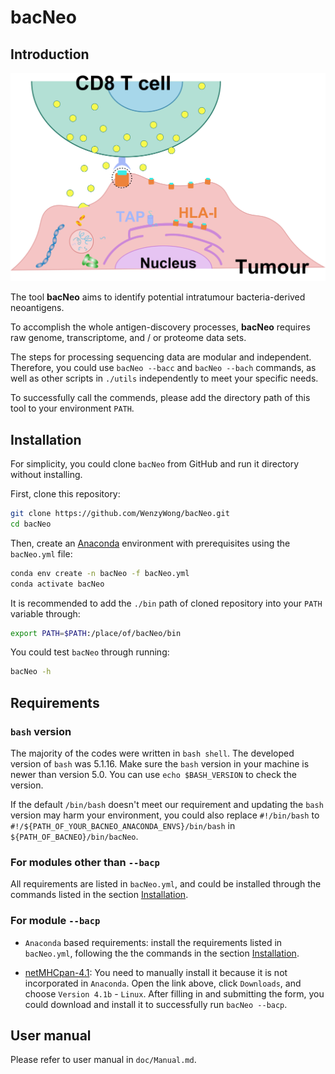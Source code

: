 # bacNeo

## Introduction

![BioDraft](doc/BioDraft.png)

The tool **bacNeo** aims to identify potential intratumour bacteria-derived neoantigens. 

To accomplish the whole antigen-discovery processes, **bacNeo** requires raw genome, transcriptome, and / or proteome data sets.

The steps for processing sequencing data are modular and independent. Therefore, you could use `bacNeo --bacc` and `bacNeo --bach` commands, as well as other scripts in `./utils` independently to meet your specific needs.

To successfully call the commends, please add the directory path of this tool to your environment `PATH`.

## Installation

For simplicity, you could clone `bacNeo` from GitHub and run it directory without installing.

First, clone this repository:

```bash
git clone https://github.com/WenzyWong/bacNeo.git
cd bacNeo
```

Then, create an [Anaconda](https://docs.anaconda.com/anaconda/install/) environment with prerequisites using the `bacNeo.yml` file:

```bash
conda env create -n bacNeo -f bacNeo.yml
conda activate bacNeo
```

It is recommended to add the `./bin` path of cloned repository into your `PATH` variable through:

```bash
export PATH=$PATH:/place/of/bacNeo/bin
```

You could test `bacNeo` through running:

```bash
bacNeo -h
```

## Requirements

### `bash` version

The majority of the codes were written in `bash shell`. The developed version of `bash` was 5.1.16. Make sure the `bash` version in your machine is newer than version 5.0. You can use `echo $BASH_VERSION` to check the version. 

If the default `/bin/bash` doesn't meet our requirement and updating the `bash` version may harm your environment, you could also replace `#!/bin/bash` to `#!/${PATH_OF_YOUR_BACNEO_ANACONDA_ENVS}/bin/bash` in `${PATH_OF_BACNEO}/bin/bacNeo`.

### For modules other than `--bacp`

All requirements are listed in `bacNeo.yml`, and could be installed through the commands listed in the section [Installation](#installation).

### For module `--bacp`

- `Anaconda` based requirements: install the requirements listed in `bacNeo.yml`, following the the commands in the section [Installation](#installation).

- [netMHCpan-4.1](https://services.healthtech.dtu.dk/services/NetMHCpan-4.1/): You need to manually install it because it is not incorporated in `Anaconda`. Open the link above, click `Downloads`, and choose `Version 4.1b` - `Linux`. After filling in and submitting the form, you could download and install it to successfully run `bacNeo --bacp`.

## User manual

Please refer to user manual in `doc/Manual.md`.
